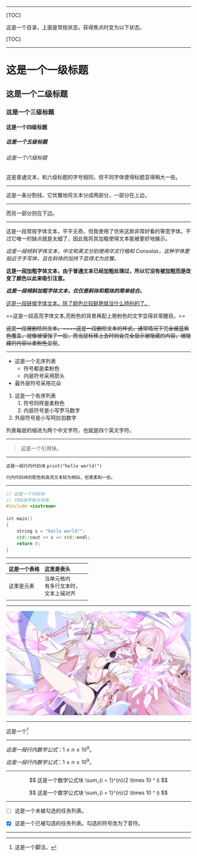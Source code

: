 
---

[TOC]

这是一个目录，上面是常规状态，获得焦点时变为以下状态。

[TOC]

---

# 这是一个一级标题

## 这是一个二级标题

### 这是一个三级标题

####  这是一个四级标题

##### 这是一个五级标题

###### 这是一个六级标题

这是普通文本，和六级标题的字号相同，但不同字体使得标题显得稍大一些。

---

这是一条分割线，它优雅地将文本分成两部分，一部分在上边，

---

而另一部分则在下边。

---

这是一段常规字体文本，平平无奇。但我使用了仿宋这款非常好看的等宽字体。不过它唯一的缺点就是太细了，因此我将其加粗使得文本能被更好地展示。



*这是一段倾斜字体文本，中文和英文分别使用华文行楷和 Consolas，这种字体更贴近于手写体，且在斜体的加持下显得尤为优雅。*



**这是一段加粗字体文本，由于普通文本已经加粗处理过，所以它没有被加粗而是改变了颜色以此来吸引注意。**



***这是一段倾斜加粗字体文本，仅仅是斜体和粗体的简单结合。***



[这是一段链接字体文本，除了颜色比较鲜艳就没什么特别的了。](https://github.com/ShimuGuyue/typora-theme-PinkFairy)



==这是一段高亮字体文本,亮粉色的背景再配上艳粉色的文字显得非常醒目。==



~~这是一段被删除的文本。~~~~这是一段删除文本的样式，通常情况下完全被蓝紫色覆盖，就像被侵蚀了一般，而当鼠标移上去时则会完全显示被隐藏的内容，被隐藏的内容以柔粉色呈现~~。



 <!-- 这是一段被注释的内容，样式与代码块中的注释文本相同。 -->

---

+ 这是一个无序列表
  + 符号都是柔粉色
  + 内层符号采用箭头
+ 最外层符号采用花朵

1. 这是一个有序列表
   1. 符号同样是柔粉色
   1. 内层符号是小写罗马数字
1. 外层符号是小写阿拉伯数字

列表每层的缩进为两个中文字符，也就是四个英文字符。

---


> 这是一个引用块。

---

`这是一段行内代码块` `print("hello world!")`

`行内代码块的配色和高亮文本较为相似，但更柔和一些。`

---



```c++
// 这是一个代码块
// 代码块字体为仿宋
#include <iostream>

int main()
{
    string s = "hello world!";
    std::cout << s << std::endl;
    return 0;
}
```



---



| 这是一个表格 | 这里是表头                                       |      |
| :----------- | :----------------------------------------------- | :--- |
| 这里是元素   | 当单元格内<br />有多行文本时，<br />文本上端对齐 |      |
|              |                                                  |      |

---

![这是一张图片，它不会将容器完全占满；图片被设置成了圆角，且四周加上了浅粉色阴影](resource/images/100368475_p1_master1200.jpg)

---

这是一个[^脚注]

[^脚注]: 这是一个脚注。

---

$这是一段行内数学公式：1 \leq n \leq 10 ^ 9。$

$这是一段行内数学公式：1 \leq n \leq 10 ^ 9。$



---


$$
这是一个数学公式块
\sum_{i = 1}^{n}(2 \times 10 ^ i)
$$

$$
这是一个数学公式块
\sum_{i = 1}^{n}(2 \times 10 ^ i)
$$

---

- [ ] 这是一个未被勾选的任务列表。

- [x] 这是一个已被勾选的任务列表。勾选的符号改为了音符。

---

